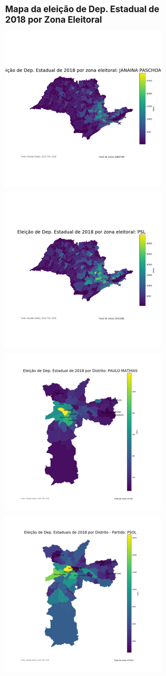 # Mapa da eleição de Dep. Estadual de 2018 por Zona Eleitoral

![Screenshot](sp-estado.png)

![Screenshot](sp-estado-PSL.png)

![Screenshot](sp-distrito.png)

![Screenshot](sp-distrito-partido-psol.png)
